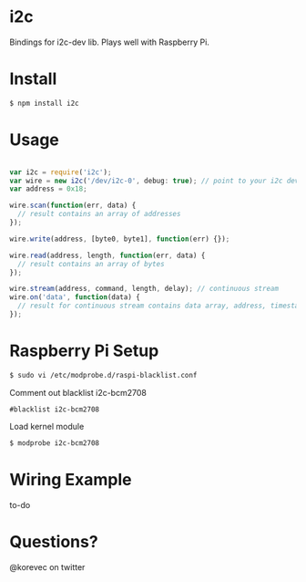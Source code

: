 # i2c

Bindings for i2c-dev lib. Plays well with Raspberry Pi.

# Install

````bash
$ npm install i2c
````

# Usage

```javascript

var i2c = require('i2c');
var wire = new i2c('/dev/i2c-0', debug: true); // point to your i2c device, debug provides REPL interface
var address = 0x18;

wire.scan(function(err, data) {
  // result contains an array of addresses
});

wire.write(address, [byte0, byte1], function(err) {});

wire.read(address, length, function(err, data) {
  // result contains an array of bytes
});

wire.stream(address, command, length, delay); // continuous stream 
wire.on('data', function(data) {
  // result for continuous stream contains data array, address, timestamp
});
````



# Raspberry Pi Setup

````bash
$ sudo vi /etc/modprobe.d/raspi-blacklist.conf
````

Comment out blacklist i2c-bcm2708

````
#blacklist i2c-bcm2708
````

Load kernel module

````bash
$ modprobe i2c-bcm2708
````

# Wiring Example

to-do

# Questions?

@korevec on twitter
